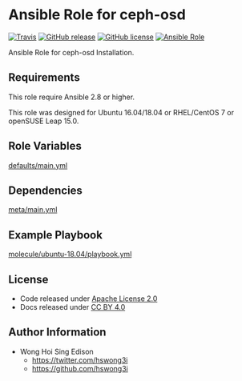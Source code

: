 # Ansible Role for ceph-osd

[![Travis](https://img.shields.io/travis/alvistack/ansible-role-ceph-osd.svg)](https://travis-ci.org/alvistack/ansible-role-ceph-osd)
[![GitHub release](https://img.shields.io/github/release/alvistack/ansible-role-ceph-osd.svg)](https://github.com/alvistack/ansible-role-ceph-osd)
[![GitHub license](https://img.shields.io/github/license/alvistack/ansible-role-ceph-osd.svg)](https://github.com/alvistack/ansible-role-ceph-osd/blob/master/LICENSE)
[![Ansible Role](https://img.shields.io/badge/galaxy-alvistack.ceph_osd-blue.svg)](https://galaxy.ansible.com/alvistack/ceph_osd)

Ansible Role for ceph-osd Installation.

## Requirements

This role require Ansible 2.8 or higher.

This role was designed for Ubuntu 16.04/18.04 or RHEL/CentOS 7 or openSUSE Leap 15.0.

## Role Variables

[defaults/main.yml](defaults/main.yml)

## Dependencies

[meta/main.yml](meta/main.yml)

## Example Playbook

[molecule/ubuntu-18.04/playbook.yml](molecule/ubuntu-18.04/playbook.yml)

## License

  - Code released under [Apache License 2.0](LICENSE)
  - Docs released under [CC BY 4.0](http://creativemons.org/licenses/by/4.0/)

## Author Information

  - Wong Hoi Sing Edison
      - <https://twitter.com/hswong3i>
      - <https://github.com/hswong3i>
